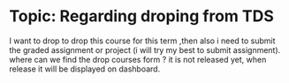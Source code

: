 # Topic: Regarding droping from TDS

I want to drop to drop this course for this term ,then also i need to submit the graded assignment or project (i will try my best to submit assignment).
where can we find the    drop courses form ?
it is not released yet, when release it will be displayed on dashboard.